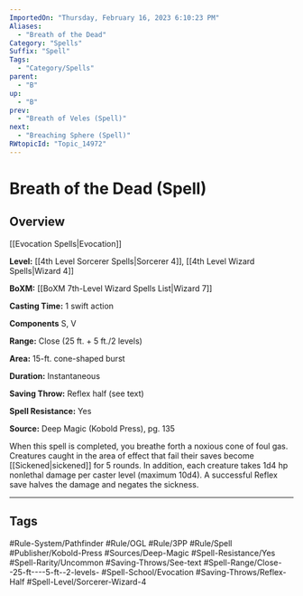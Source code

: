 ```yaml
---
ImportedOn: "Thursday, February 16, 2023 6:10:23 PM"
Aliases:
  - "Breath of the Dead"
Category: "Spells"
Suffix: "Spell"
Tags:
  - "Category/Spells"
parent:
  - "B"
up:
  - "B"
prev:
  - "Breath of Veles (Spell)"
next:
  - "Breaching Sphere (Spell)"
RWtopicId: "Topic_14972"
---
```

# Breath of the Dead (Spell)
## Overview
[[Evocation Spells|Evocation]]

**Level:** [[4th Level Sorcerer Spells|Sorcerer 4]], [[4th Level Wizard Spells|Wizard 4]]

**BoXM:** [[BoXM 7th-Level Wizard Spells List|Wizard 7]]

**Casting Time:** 1 swift action

**Components** S, V

**Range:** Close (25 ft. + 5 ft./2 levels)

**Area:** 15-ft. cone-shaped burst

**Duration:** Instantaneous

**Saving Throw:** Reflex half (see text)

**Spell Resistance:** Yes

**Source:** Deep Magic (Kobold Press), pg. 135

When this spell is completed, you breathe forth a noxious cone of foul gas. Creatures caught in the area of effect that fail their saves become [[Sickened|sickened]] for 5 rounds. In addition, each creature takes 1d4 hp nonlethal damage per caster level (maximum 10d4). A successful Reflex save halves the damage and negates the sickness.


---
## Tags
#Rule-System/Pathfinder #Rule/OGL #Rule/3PP #Rule/Spell #Publisher/Kobold-Press #Sources/Deep-Magic #Spell-Resistance/Yes #Spell-Rarity/Uncommon #Saving-Throws/See-text #Spell-Range/Close--25-ft----5-ft--2-levels- #Spell-School/Evocation #Saving-Throws/Reflex-Half #Spell-Level/Sorcerer-Wizard-4

